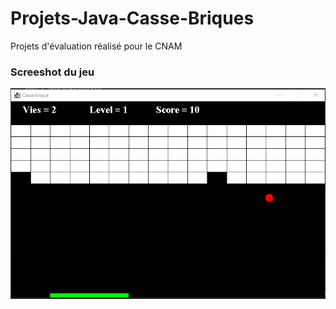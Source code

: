 # Projets-Java-Casse-Briques
Projets d'évaluation réalisé pour le CNAM
### Screeshot du jeu
![](https://github.com/manuescat/Projets-Java-Casse-Briques/blob/main/Capture%20d%E2%80%99%C3%A9cran%202023-11-15%20163146.png)
